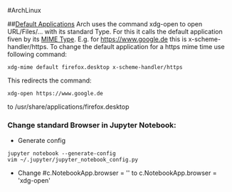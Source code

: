 #ArchLinux

##[Default Applications](https://wiki.archlinux.org/index.php/Default_applications)
Arch uses the command xdg-open to open URL/Files/... with its standard Type.
For this it calls the default application fiven by its [MIME Type](https://en.wikipedia.org/wiki/Media_type). E.g. for https://www.google.de this is x-scheme-handler/https.
To change the default application for a https mime time use following command:
```
xdg-mime default firefox.desktop x-scheme-handler/https
```
This redirects the command:
```
xdg-open https://www.google.de
```
to /usr/share/applications/firefox.desktop
### Change standard Browser in Jupyter Notebook:
* Generate config 
```
jupyter notebook --generate-config
vim ~/.jupyter/jupyter_notebook_config.py
```
* Change #c.NotebookApp.browser = '' to c.NotebookApp.browser = 'xdg-open'

